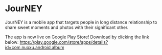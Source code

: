 # JourNEY
JourNEY is a mobile app that targets people in long distance relationship to share sweet moments and photos with their significant other.

The app is now live on Google Play Store!
Download by clicking the link below:
https://play.google.com/store/apps/details?id=com.nuoxu.android.album
